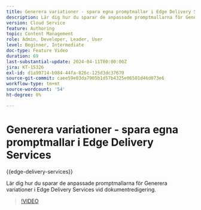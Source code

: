 ```yaml
---
title: Generera variationer - spara egna promptmallar i Edge Delivery Services
description: Lär dig hur du sparar de anpassade promptmallarna för Generera variationer i Edge Delivery Services vid dokumentredigering.
version: Cloud Service
feature: Authoring
topic: Content Management
role: Admin, Developer, Leader, User
level: Beginner, Intermediate
doc-type: Feature Video
duration: 69
last-substantial-update: 2024-04-11T00:00:00Z
jira: KT-15326
exl-id: d1a99714-b984-44fa-826c-125d3dc37670
source-git-commit: caee59e03da7905b1d57b4325e06501d46d073e6
workflow-type: tm+mt
source-wordcount: '54'
ht-degree: 0%

---
```


# Generera variationer - spara egna promptmallar i Edge Delivery Services

{{edge-delivery-services}}

Lär dig hur du sparar de anpassade promptmallarna för Generera variationer i Edge Delivery Services vid dokumentredigering.

>[!VIDEO](https://video.tv.adobe.com/v/3428317/?learn=on)


